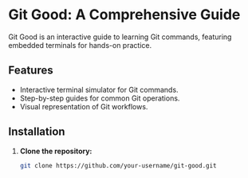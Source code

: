 # Git Good: A Comprehensive Guide

Git Good is an interactive guide to learning Git commands, featuring embedded terminals for hands-on practice.

## Features

- Interactive terminal simulator for Git commands.
- Step-by-step guides for common Git operations.
- Visual representation of Git workflows.

## Installation

1. **Clone the repository:**

   ```bash
   git clone https://github.com/your-username/git-good.git
